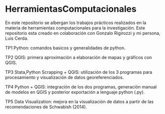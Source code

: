 # HerramientasComputacionales
En este repositorio se albergan los trabajos prácticos realizados en la materia de herramientas computacionales para la investigación.
Este repositorio esta creado en colaboración con Gonzalo Rigirozzi y mi persona, Luis Cerda. 

TP1️ Python: comandos basicos y generalidades de python.

TP2 QGIS: primera aproximación a elaboración de mapas y gráficos con QGIS.

TP3 Stata,Python Scrapping + QGIS: utilización de los 3 programas para procesamiento y visualización de datos georeferenciados.

TP4️ Python + QGIS: integración de los dos programas, generación manual de modelos en QGIS y posterior exportación a lenguaje python (.py).

TP5️ Data Visualization: mejora en la visualización de datos a partir de las recomendaciones de Schwabish (2014).

